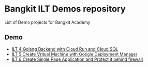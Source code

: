 # Bangkit ILT Demos repository

List of Demo projects for Bangkit Academy

## Demo
* [ILT 4 Golang Backend with Cloud Run and Cloud SQL](./ilt-4/README.md)
* [ILT 5 Create Vritual Machine with Google Deployment Manager](./ilt-5/README.md)
* [ILT 6 Create Single Page Application and Protect it behind firewall](./ilt-6/README.md)
